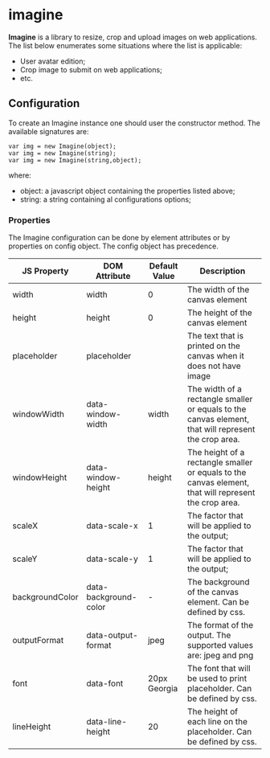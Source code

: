 # imagine

**Imagine** is a library to resize, crop and upload images on web applications. The list below enumerates some situations where the list is applicable:

* User avatar edition;
* Crop image to submit on web applications;
* etc.

## Configuration

To create an Imagine instance one should user the constructor method. The available signatures are:
```
var img = new Imagine(object);
var img = new Imagine(string);
var img = new Imagine(string,object);
```
where:
* object: a javascript object containing the properties listed above;
* string: a string containing al configurations options;

### Properties

The Imagine configuration can be done by element attributes or by properties on config object. The config object has precedence.

JS Property   | DOM Attribute | Default Value | Description
------------- | --------------|---------------|------------
width | width | 0 | The width of the canvas element
height | height| 0 | The height of the canvas element
placeholder | placeholder |  | The text that is printed on the canvas when it does not have image
windowWidth | data-window-width | width | The width of a rectangle smaller or equals to the canvas element, that will represent the crop area.
windowHeight | data-window-height | height | The height of a rectangle smaller or equals to the canvas element, that will represent the crop area.
scaleX | data-scale-x | 1 | The factor that will be applied to the output;
scaleY | data-scale-y | 1 | The factor that will be applied to the output;
backgroundColor | data-background-color | - | The background of the canvas element. Can be defined by css.
outputFormat | data-output-format | jpeg | The format of the output. The supported values are: jpeg and png
font | data-font | 20px Georgia | The font that will be used to print placeholder. Can be defined by css.
lineHeight | data-line-height | 20 | The height of each line on the placeholder. Can be defined by css.


